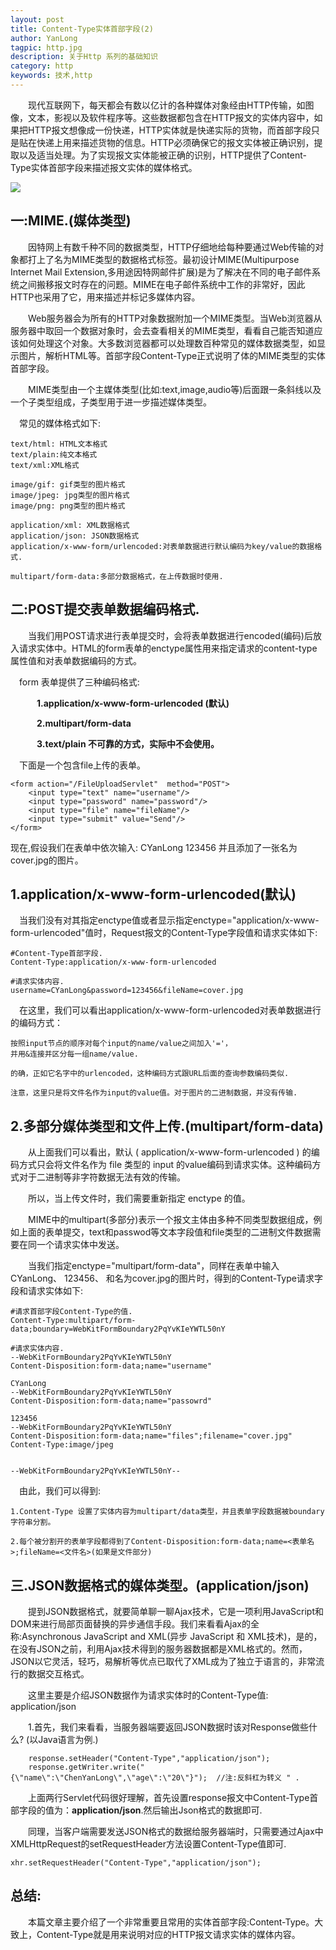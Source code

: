 ```yaml
---
layout: post
title: Content-Type实体首部字段(2)
author: YanLong
tagpic: http.jpg
description: 关于Http 系列的基础知识
category: http
keywords: 技术,http
---
```



&emsp;&emsp;现代互联网下，每天都会有数以亿计的各种媒体对象经由HTTP传输，如图像，文本，影视以及软件程序等。这些数据都包含在HTTP报文的实体内容中，如果把HTTP报文想像成一份快递，HTTP实体就是快递实际的货物，而首部字段只是贴在快递上用来描述货物的信息。HTTP必须确保它的报文实体被正确识别，提取以及适当处理。为了实现报文实体能被正确的识别，HTTP提供了Content-Type实体首部字段来描述报文实体的媒体格式。

<img src="http://7xtdq2.com1.z0.glb.clouddn.com/http_2_1.PNG">

一:MIME.(媒体类型)
--------------
&emsp;&emsp;因特网上有数千种不同的数据类型，HTTP仔细地给每种要通过Web传输的对象都打上了名为MIME类型的数据格式标签。最初设计MIME(Multipurpose Internet Mail Extension,多用途因特网邮件扩展)是为了解决在不同的电子邮件系统之间搬移报文时存在的问题。MIME在电子邮件系统中工作的非常好，因此HTTP也采用了它，用来描述并标记多媒体内容。

&emsp;&emsp;Web服务器会为所有的HTTP对象数据附加一个MIME类型。当Web浏览器从服务器中取回一个数据对象时，会去查看相关的MIME类型，看看自己能否知道应该如何处理这个对象。大多数浏览器都可以处理数百种常见的媒体数据类型，如显示图片，解析HTML等。首部字段Content-Type正式说明了体的MIME类型的实体首部字段。

&emsp;&emsp;MIME类型由一个主媒体类型(比如:text,image,audio等)后面跟一条斜线以及一个子类型组成，子类型用于进一步描述媒体类型。

&emsp;常见的媒体格式如下:
	
	text/html: HTML文本格式
	text/plain:纯文本格式
	text/xml:XML格式
	
	image/gif: gif类型的图片格式
	image/jpeg: jpg类型的图片格式
	image/png: png类型的图片格式
	
	application/xml: XML数据格式
	application/json: JSON数据格式
	application/x-www-form/urlencoded:对表单数据进行默认编码为key/value的数据格式.
	
	multipart/form-data:多部分数据格式，在上传数据时使用.


二:POST提交表单数据编码格式.
--------------------------

&emsp;&emsp;当我们用POST请求进行表单提交时，会将表单数据进行encoded(编码)后放入请求实体中。HTML的form表单的enctype属性用来指定请求的content-type属性值和对表单数据编码的方式。

&emsp;form 表单提供了三种编码格式:

&emsp;&emsp;&emsp;**1.application/x-www-form-urlencoded (默认)**

&emsp;&emsp;&emsp;**2.multipart/form-data**

&emsp;&emsp;&emsp;**3.text/plain 不可靠的方式，实际中不会使用。**

&emsp;下面是一个包含file上传的表单。

	<form action="/FileUploadServlet"  method="POST">
		<input type="text" name="username"/>
		<input type="password" name="password"/>
		<input type="file" name="fileName"/>
		<input type="submit" value="Send"/>
	</form>

现在,假设我们在表单中依次输入: CYanLong 123456 并且添加了一张名为cover.jpg的图片。

1.application/x-www-form-urlencoded(默认)
----
&emsp;当我们没有对其指定enctype值或者显示指定enctype="application/x-www-form-urlencoded"值时，Request报文的Content-Type字段值和请求实体如下:
	
	#Content-Type首部字段.
	Content-Type:application/x-www-form-urlencoded
	
	#请求实体内容.
	username=CYanLong&password=123456&fileName=cover.jpg

&emsp;在这里，我们可以看出application/x-www-form-urlencoded对表单数据进行的编码方式：
	
	按照input节点的顺序对每个input的name/value之间加入'='，
	并用&连接并区分每一组name/value.

	的确，正如它名字中的urlencoded，这种编码方式跟URL后面的查询参数编码类似.
	
	注意，这里只是将文件名作为input的value值。对于图片的二进制数据，并没有传输.

2.多部分媒体类型和文件上传.(multipart/form-data)
-----------------------------	
&emsp;&emsp;从上面我们可以看出，默认 ( application/x-www-form-urlencoded ) 的编码方式只会将文件名作为 file 类型的 input 的value编码到请求实体。这种编码方式对于二进制等非字符数据无法有效的传输。

&emsp;&emsp;所以，当上传文件时，我们需要重新指定 enctype 的值。

&emsp;&emsp;MIME中的multipart(多部分)表示一个报文主体由多种不同类型数据组成，例如上面的表单提交，text和passwod等文本字段值和file类型的二进制文件数据需要在同一个请求实体中发送。

&emsp;&emsp;当我们指定enctype="multipart/form-data"，同样在表单中输入 CYanLong、 123456、 和名为cover.jpg的图片时，得到的Content-Type请求字段和请求实体如下:
	
	#请求首部字段Content-Type的值.
	Content-Type:multipart/form-data;boundary=WebKitFormBoundary2PqYvKIeYWTL50nY

	#请求实体内容.
	--WebKitFormBoundary2PqYvKIeYWTL50nY
	Content-Disposition:form-data;name="username"
	
	CYanLong
	--WebKitFormBoundary2PqYvKIeYWTL50nY
	Content-Disposition:form-data;name="passowrd"
	
	123456
	--WebKitFormBoundary2PqYvKIeYWTL50nY
	Content-Disposition:form-data;name="files";filename="cover.jpg"
	Content-Type:image/jpeg
	
	
	--WebKitFormBoundary2PqYvKIeYWTL50nY--
	
&emsp;由此，我们可以得到:
		
	1.Content-Type 设置了实体内容为multipart/data类型，并且表单字段数据被boundary字符串分割。
	
	2.每个被分割开的表单字段都得到了Content-Disposition:form-data;name=<表单名>;fileName=<文件名>(如果是文件部分)
	

三.JSON数据格式的媒体类型。(application/json)
---------------------------------
&emsp;&emsp;提到JSON数据格式，就要简单聊一聊Ajax技术，它是一项利用JavaScript和DOM来进行局部页面替换的异步通信手段。我们来看看Ajax的全称:Asynchronous JavaScript and XML(异步 JavaScript 和 XML技术)，是的，在没有JSON之前，利用Ajax技术得到的服务器数据都是XML格式的。然而，JSON以它灵活，轻巧，易解析等优点已取代了XML成为了独立于语言的，非常流行的数据交互格式。

&emsp;&emsp;这里主要是介绍JSON数据作为请求实体时的Content-Type值: application/json

&emsp;&emsp;1.首先，我们来看看，当服务器端要返回JSON数据时该对Response做些什么? (以Java语言为例.)
		
		response.setHeader("Content-Type","application/json");
		response.getWriter.write("{\"name\":\"ChenYanLong\",\"age\":\"20\"}");  //注:反斜杠为转义 " .

&emsp;&emsp;上面两行Servlet代码很好理解，首先设置response报文中Content-Type首部字段的值为：**application/json**.然后输出Json格式的数据即可.

&emsp;&emsp;同理，当客户端需要发送JSON格式的数据给服务器端时，只需要通过Ajax中XMLHttpRequest的setRequestHeader方法设置Content-Type值即可.
	
	xhr.setRequestHeader("Content-Type","application/json");
	
	
总结:
------
&emsp;&emsp;本篇文章主要介绍了一个非常重要且常用的实体首部字段:Content-Type。大致上，Content-Type就是用来说明对应的HTTP报文请求实体的媒体内容。 






	